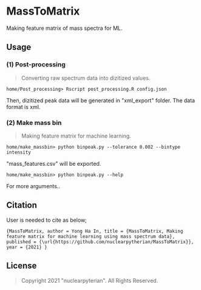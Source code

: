# MassToMatrix
Making feature matrix of mass spectra for ML.


## Usage

### (1) Post-processing
> Converting raw spectrum data into dizitized values.

	home/Post_processing> Rscript post_processing.R config.json

Then, dizitized peak data will be generated in "xml_export" folder. The data format is xml. 


### (2) Make mass bin
> Making feature matrix for machine learning.

	home/make_massbin> python binpeak.py --tolerance 0.002 --bintype intensity

"mass_features.csv" will be exported.

	home/make_massbin> python binpeak.py --help

For more arguments..


## Citation
User is needed to cite as below;

	{MassToMatrix, author = Yong Ha In, title = {MassToMatrix, Making feature matrix for machine learning using mass spectrum data}, published = {\url{https://github.com/nuclearpytherian/MassToMatrix}}, year = {2021} }


## License
> Copyright 2021 "nuclearpyterian". All Rights Reserved.